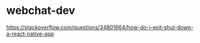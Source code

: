 # webchat-dev


https://stackoverflow.com/questions/34801664/how-do-i-exit-shut-down-a-react-native-app